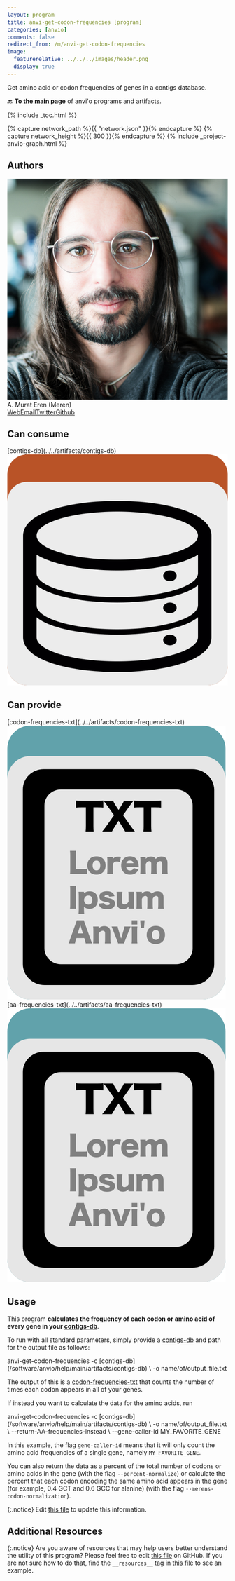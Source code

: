 ```yaml
---
layout: program
title: anvi-get-codon-frequencies [program]
categories: [anvio]
comments: false
redirect_from: /m/anvi-get-codon-frequencies
image:
  featurerelative: ../../../images/header.png
  display: true
---
```


Get amino acid or codon frequencies of genes in a contigs database.

🔙 **[To the main page](../../)** of anvi'o programs and artifacts.


{% include _toc.html %}
<div id="svg" class="subnetwork"></div>
{% capture network_path %}{{ "network.json" }}{% endcapture %}
{% capture network_height %}{{ 300 }}{% endcapture %}
{% include _project-anvio-graph.html %}


## Authors

<div class="page-author"><div class="page-author-info"><div class="page-person-photo"><img class="page-person-photo-img" src="../../images/authors/meren.jpg" /></div><div class="page-person-info-box"><span class="page-author-name">A. Murat Eren (Meren)</span><div class="page-author-social-box"><a href="http://meren.org" class="person-social" target="_blank"><i class="fa fa-fw fa-home"></i>Web</a><a href="mailto:a.murat.eren@gmail.com" class="person-social" target="_blank"><i class="fa fa-fw fa-envelope-square"></i>Email</a><a href="http://twitter.com/merenbey" class="person-social" target="_blank"><i class="fa fa-fw fa-twitter-square"></i>Twitter</a><a href="http://github.com/meren" class="person-social" target="_blank"><i class="fa fa-fw fa-github"></i>Github</a></div></div></div></div>



## Can consume


<p style="text-align: left" markdown="1"><span class="artifact-r">[contigs-db](../../artifacts/contigs-db) <img src="../../images/icons/DB.png" class="artifact-icon-mini" /></span></p>


## Can provide


<p style="text-align: left" markdown="1"><span class="artifact-p">[codon-frequencies-txt](../../artifacts/codon-frequencies-txt) <img src="../../images/icons/TXT.png" class="artifact-icon-mini" /></span> <span class="artifact-p">[aa-frequencies-txt](../../artifacts/aa-frequencies-txt) <img src="../../images/icons/TXT.png" class="artifact-icon-mini" /></span></p>


## Usage


This program **calculates the frequency of each codon or amino acid of every gene in your <span class="artifact-n">[contigs-db](/software/anvio/help/main/artifacts/contigs-db)</span>**. 

To run with all standard parameters, simply provide a <span class="artifact-n">[contigs-db](/software/anvio/help/main/artifacts/contigs-db)</span> and path for the output file as follows: 

<div class="codeblock" markdown="1">
anvi&#45;get&#45;codon&#45;frequencies &#45;c <span class="artifact&#45;n">[contigs&#45;db](/software/anvio/help/main/artifacts/contigs&#45;db)</span> \ 
                &#45;o name/of/output_file.txt 
</div>

The output of this is a <span class="artifact-n">[codon-frequencies-txt](/software/anvio/help/main/artifacts/codon-frequencies-txt)</span> that counts the number of times each codon appears in all of your genes.

If instead you want to calculate the data for the amino acids, run 

<div class="codeblock" markdown="1">
anvi&#45;get&#45;codon&#45;frequencies &#45;c <span class="artifact&#45;n">[contigs&#45;db](/software/anvio/help/main/artifacts/contigs&#45;db)</span> \ 
                &#45;o name/of/output_file.txt  \
                &#45;&#45;return&#45;AA&#45;frequencies&#45;instead \
                &#45;&#45;gene&#45;caller&#45;id MY_FAVORITE_GENE
</div>

In this example, the flag `gene-caller-id` means that it will only count the amino acid frequencies of a single gene, namely `MY_FAVORITE_GENE`.

You can also return the data as a percent of the total number of codons or amino acids in the gene (with the flag `--percent-normalize`) or calculate the percent that each codon encoding the same amino acid appears in the gene (for example, 0.4 GCT and 0.6 GCC for alanine) (with the flag `--merens-codon-normalization`). 


{:.notice}
Edit [this file](https://github.com/merenlab/anvio/tree/master/anvio/docs/programs/anvi-get-codon-frequencies.md) to update this information.


## Additional Resources



{:.notice}
Are you aware of resources that may help users better understand the utility of this program? Please feel free to edit [this file](https://github.com/merenlab/anvio/tree/master/bin/anvi-get-codon-frequencies) on GitHub. If you are not sure how to do that, find the `__resources__` tag in [this file](https://github.com/merenlab/anvio/blob/master/bin/anvi-interactive) to see an example.

